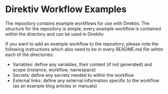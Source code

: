 # Direktiv Workflow Examples

The repository contains example workflows for use with Direktiv. The structure for the repository is simple, every example workflow is contained within the directory and can be used in Direktiv.

If you want to add an example workflow to the repository, please note the following instructions which also need to be in every README.md file wihtin each of the directories:

- Variables: define any variables, their content (if not generated) and scope (instance, workflow, namespace)
- Secrets: define any secrets needed to within the workflow
- External links: define any external information specific to the workflow (as an example blog articles or manuals)
